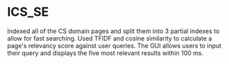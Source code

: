# ICS_SE
Indexed all of the CS domain pages and split them into 3 partial indexes to allow for fast searching. Used TFIDF and cosine similarity to calculate a page's relevancy score against user queries. The GUI allows users to input their query and displays the five most relevant results within 100 ms. 
